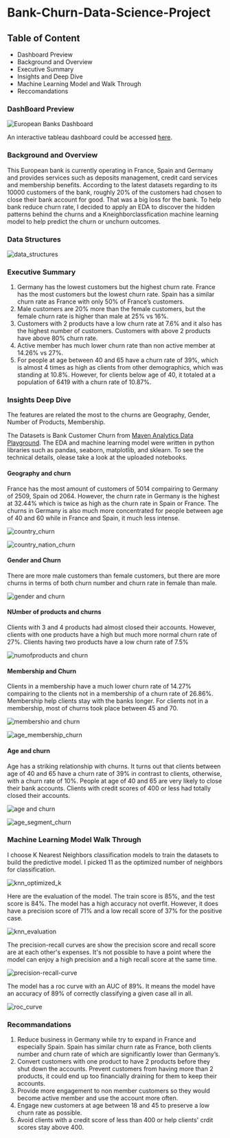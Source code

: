 <h1>Bank-Churn-Data-Science-Project</h1>
<h2>Table of Content</h2>
<ul>
  <li>Dashboard Preview</li>
  <li>Background and Overview</li>
  <li>Executive Summary</li>
  <li>Insights and Deep Dive</li>
  <li>Machine Learning Model and Walk Through</li>
  <li>Reccomandations</li>
</ul>
<h3>DashBoard Preview</h3>

![European Banks Dashboard](https://github.com/user-attachments/assets/61944cf6-c3b5-4a89-ab32-87495fea2252)

<p>An interactive tableau dashboard could be accessed <a href="https://public.tableau.com/app/profile/kun.bi/viz/european_bank/EuropeanBankChurnDashboard">here</a>.</p>



<h3>Background and Overview</h3>
<p>This European bank is currently operating in France, Spain and Germany and provides services such as deposits management, credit card services and membership benefits. According to the latest datasets regarding to its 10000 customers of the bank, roughly 20% of the customers had chosen to close their bank account for good. That was a big loss for the bank. To help bank reduce churn rate, I decided to apply an EDA to discover the hidden patterns behind the churns and a Kneighborclassfication machine learning model to help predict the churn or unchurn outcomes.</p>
<h3>Data Structures</h3>

![data_structures](https://github.com/user-attachments/assets/295a9ae3-3567-4055-a361-ece60a53b40a)

<h3>Executive Summary</h3>
<ol>
  <li>Germany has the lowest customers but the highest churn rate. France has the most customers but the lowest churn rate. Spain has a similar churn rate as France with only 50% of France’s customers.</li>
  <li>Male customers are 20% more than the female customers, but the female churn rate is higher than male at 25% vs 16%.</li>
  <li>Customers with 2 products have a low churn rate at 7.6% and it also has the highest number of customers. Customers with above 2 products have above 80% churn rate. </li>
  <li>Active member has much lower churn rate than non active member at 14.26% vs 27%.</li>
  <li>For people at age between 40 and 65 have a churn rate of 39%, which is almost 4 times as high as clients from other demographics, which was standing at 10.8%. However, for clients below age of 40, it totaled at a population of 6419 with a churn rate of 10.87%. </li>
</ol>

<h3>Insights Deep Dive</h3>
<p>The features are related the most to the churns are Geography, Gender, Number of Products, Membership.</p>
<p>The Datasets is Bank Customer Churn from <a href="https://mavenanalytics.io/data-playground?order=date_added%2Cdesc&search=bank">Maven Analytics Data Playground</a>. The EDA and machine learning model were written in python libraries such as pandas, seaborn, matplotlib, and sklearn. To see the technical details, olease take a look at the uploaded notebooks.</p>
<h4>Geography and churn</h4>
<p>
  France has the most amount of customers of 5014 compairing to Germany of 2509, Spain od 2064. However, the churn rate in Germany is the highest at 32.44% which is twice as high as the churn rate in Spain or France. The churns in Germany is also much more concentrated for people between age of 40 and 60 while in France and Spain, it much less intense.
</p>

![country_churn](https://github.com/user-attachments/assets/83a379e6-590c-471c-aaec-ce53ca9c876b)



![country_nation_churn](https://github.com/user-attachments/assets/60d53525-2178-4587-b746-24a0c4f3e0e9)

<h4>Gender and Churn</h4>
<p>There are more male customers than female customers, but there are more churns in terms of both churn number and churn rate in female than male.</p>

![gender and churn](https://github.com/user-attachments/assets/976fa37e-fbeb-449e-895a-501f40e1a5ab)

<h4>NUmber of products and churns</h4>
<p>Clients with 3 and 4 products had almost closed their accounts. However, clients with one products have a high but much more normal churn rate of 27%. Clients having two products have a low churn rate of 7.5%</p>

![numofproducts and churn](https://github.com/user-attachments/assets/eb4500b1-934d-4803-b1fc-e6cb6e63c81e)

<h4>Membership and Churn</h4>
Clients in a membership have a much lower churn rate of 14.27% compairing to the clients not in a membership of a churn rate of 26.86%. Membership help clients stay with the banks longer. For clients not in a membership, most of churns took place between 45 and 70.

![membershio and churn](https://github.com/user-attachments/assets/5dae92e3-e619-4e13-8027-748c1d034d99)

![age_membership_churn](https://github.com/user-attachments/assets/ebfd0439-19e5-4c2b-8b7a-14eb34bb618d)



<h4>Age and churn</h4>
<p>Age has a striking relationship with churns. It turns out that clients between age of 40 and 65 have a churn rate of 39% in contrast to clients, otherwise, with a churn rate of 10%. People at age of 40 and 65 are very likely to close their bank accounts. Clients with credit scores of 400 or less  had totally closed their accounts. </p>


![age and churn](https://github.com/user-attachments/assets/ef009f61-1c98-43b4-8e96-51bb88e3562f)




![age_segment_churn](https://github.com/user-attachments/assets/fbd18790-1bb6-4ba4-8f82-625e3484e610)

<h3>Machine Learning Model Walk Through</h3>
<p>I choose K Nearest Neighbors classification models to train the datasets to build the predictive model. I picked 11 as the optimized number of neighbors for classification.</p>

![knn_optimized_k](https://github.com/user-attachments/assets/e8097fd4-57c0-45a3-a7d1-d53139075fff)

<p>Here are the evaluation of the model. The train score is 85%, and the test score is 84%. The model has a high accuracy not overfit. However, it does have a precision score of 71% and a low recall score of 37% for the positive case.</p>

![knn_evaluation](https://github.com/user-attachments/assets/988b58bb-ba93-4dab-8b16-c2ad207268c0)
<p>The precision-recall curves are show the precision score and recall score are at each other's expenses. It's not possible to have a point where the model can enjoy a high precision and a high recall score at the same time.</p>


![precision-recall-curve](https://github.com/user-attachments/assets/5fa37c78-d997-42dc-a0f4-320a97e72fa1)

<p>The model has a roc curve with an AUC of 89%. It means the model have an accuracy of 89% of correctly classifying a given case all in all.</p>

![roc_curve](https://github.com/user-attachments/assets/6fd729e4-9f84-4b55-a9d5-a65664f3e83c)


<h3>Recommandations</h3>
<ol>
  <li>Reduce business in Germany while try to expand in France and especially Spain. Spain has similar churn rate as France, both clients number and churn rate of which are significantly lower than Germany’s.</li>
  <li>Convert customers with one product to have 2 products before they shut down the accounts. Prevent customers from having more than 2 products, it could end up too financially draining for them to keep their accounts.</li>
  <li>Provide more engagement to non member customers so they would become active member and use the account more often. </li>
  <li>Engage new customers at age between 18 and 45 to preserve a low churn rate as possible.</li>
  <li>Avoid clients with a credit score of less than 400 or help clients' crdit scores stay above 400. </li>
</ol>


